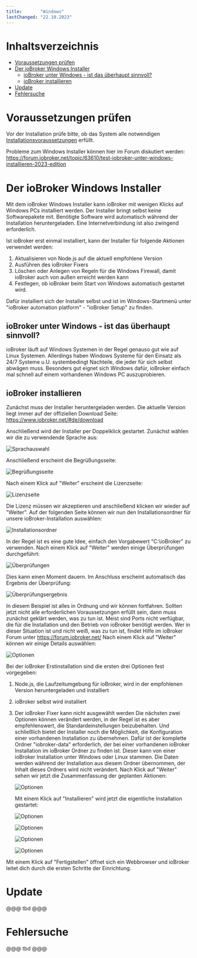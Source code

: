 ```yaml
---
title:       "Windows"
lastChanged: "22.10.2023"
---
```


# Inhaltsverzeichnis

- [Voraussetzungen prüfen](#voraussetzungen-prüfen )
- [Der ioBroker Windows Installer](#der-iobroker-windows-installer )
  - [ioBroker unter Windows - ist das überhaupt sinnvoll?](#iobroker-unter-windows---ist-das-überhaupt-sinnvoll )
  - [ioBroker installieren](#iobroker-installieren )
- [Update](#update)
- [Fehlersuche](#fehlersuche)



# Voraussetzungen prüfen

Vor der Installation prüfe bitte, ob das System alle notwendigen [Installationsvoraussetzungen](./requirements.md) erfüllt.

Probleme zum Windows Installer können hier im Forum diskutiert werden: https://forum.iobroker.net/topic/63610/test-iobroker-unter-windows-installieren-2023-edition





# Der ioBroker Windows Installer


Mit dem ioBroker Windows Installer kann ioBroker mit wenigen Klicks auf Windows PCs installiert werden. Der Installer bringt selbst keine Softwarepakete mit. Benötigte Software wird automatisch während der Installation heruntergeladen. Eine Internetverbindung ist also zwingend erforderlich.

Ist ioBroker erst einmal installiert, kann der Installer für folgende Aktionen verwendet werden:

1. Aktualisieren von Node.js auf die aktuell empfohlene Version
2. Ausführen des ioBroker Fixers
3. Löschen oder Anlegen von Regeln für die Windows Firewall, damit ioBroker auch von außen erreicht werden kann
4. Festlegen, ob ioBroker beim Start von Windows automatisch gestartet wird.

Dafür installiert sich der Installer selbst und ist im Windows-Startmenü unter "ioBroker automation platform" - "ioBroker Setup" zu finden.

## ioBroker unter Windows - ist das überhaupt sinnvoll?


ioBroker läuft auf Windows Systemen in der Regel genauso gut wie auf Linux Systemen. Allerdings haben Windows Systeme für den Einsatz als 24/7 Systeme u.U. systembedingt Nachteile, die jeder für sich selbst abwägen muss.
Besonders gut eignet sich Windows dafür, ioBroker einfach mal schnell auf einem vorhandenen Windows PC auszuprobieren.

## ioBroker installieren


Zunächst muss der Installer heruntergeladen werden. Die aktuelle Version liegt immer auf der offiziellen Download Seite: https://www.iobroker.net/#de/download

Anschließend wird der Installer per Doppelklick gestartet. Zunächst wählen wir die zu verwendende Sprache aus:

![Sprachauswahl](./media/windows/InstallWin_language.png 'Sprachauswahl')

Anschließend erscheint die Begrüßungsseite:

![Begrüßungsseite](./media/windows/InstallWin_welcome.png 'Begrüßungsseite')

Nach einem Klick auf "Weiter" erscheint die Lizenzseite:

![Lizenzseite](./media/windows/InstallWin_license.png 'Lizenzseite')

Die Lizenz müssen wir akzeptieren und anschließend klicken wir wieder auf "Weiter". Auf der folgenden Seite können wir nun den Installationsordner für unsere ioBroker-Installation auswählen:

![Installationsordner](./media/windows/InstallWin_folder.png 'Installationsordner')

In der Regel ist es eine gute Idee, einfach den Vorgabewert "C:\ioBroker" zu verwenden. Nach einem Klick auf "Weiter" werden einige Überprüfungen durchgeführt:

![Überprüfungen](./media/windows/InstallWin_check.png 'Überprüfungen')

Dies kann einen Moment dauern. Im Anschluss erscheint automatisch das Ergebnis der Überprüfung:

![Überprüfungsergebnis](./media/windows/InstallWin_checkresult.png 'Überprüfungsergebnis')

In diesem Beispiel ist alles in Ordnung und wir können fortfahren. Sollten jetzt nicht alle erforderlichen Voraussetzungen erfüllt sein, dann muss zunächst geklärt werden, was zu tun ist. Meist sind Ports nicht verfügbar, die für die Installation und den Betrieb von ioBroker benötigt werden. Wer in dieser Situation ist und nicht weiß, was zu tun ist, findet Hilfe im ioBroker Forum unter https://forum.iobroker.net/
Nach einem Klick auf "Weiter" können wir einige Details auswählen:

![Optionen](./media/windows/InstallWin_options.png 'Optionen')

Bei der ioBroker Erstinstallation sind die ersten drei Optionen fest vorgegeben:

1. Node.js, die Laufzeitumgebung für ioBroker, wird in der empfohlenen Version heruntergeladen und installiert
2. ioBroker selbst wird installiert
3. Der ioBroker Fixer kann nicht ausgewählt werden
   Die nächsten zwei Optionen können verändert werden, in der Regel ist es aber empfehlenswert, die Standardeinstellungen beizubehalten.
   Und schließlich bietet der Installer noch die Möglichkeit, die Konfiguration einer vorhandenen Installation zu übernehmen. Dafür ist der komplette Ordner "iobroker-data" erforderlich, der bei einer vorhandenen ioBroker Installation im ioBroker Ordner zu finden ist. Dieser kann von einer ioBroker Installation unter Windows oder Linux stammen. Die Daten werden während der Installation aus diesem Ordner übernommen, der Inhalt dieses Ordners wird nicht verändert.
   Nach Klick auf "Weiter" sehen wir jetzt die Zusammenfassung der geplanten Aktionen:

   ![Optionen](./media/windows/InstallWin_summary.png 'Optionen')

   Mit einem Klick auf "Installieren" wird jetzt die eigentliche Installation gestartet:

   ![Optionen](./media/windows/InstallWin_downloadnode.png 'Optionen')

   ![Optionen](./media/windows/InstallWin_installnode.png 'Optionen')

   ![Optionen](./media/windows/InstallWin_installiobroker.png 'Optionen')

   ![Optionen](./media/windows/InstallWin_finish.png 'Optionen')

Mit einem Klick auf "Fertigstellen" öffnet sich ein Webbrowser und ioBroker leitet dich durch die ersten Schritte der Einrichtung.


# Update
@@@ tbd @@@

# Fehlersuche
@@@ tbd @@@